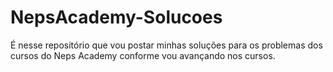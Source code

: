 # NepsAcademy-Solucoes

É nesse repositório que vou postar minhas soluções para os problemas dos cursos do Neps Academy conforme vou avançando nos cursos.
